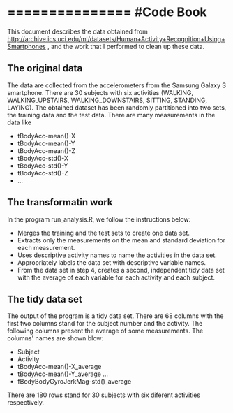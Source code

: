 ===============
#Code Book 
===============
This document describes the data obtained from http://archive.ics.uci.edu/ml/datasets/Human+Activity+Recognition+Using+Smartphones , and the work that I performed to clean up these data.

## The original data
The data are collected from the accelerometers from the Samsung Galaxy S smartphone. There are 30 subjects with six activities (WALKING, WALKING_UPSTAIRS, WALKING_DOWNSTAIRS, SITTING, STANDING, LAYING). The obtained dataset has been randomly partitioned into two sets, the training data and the test data. There are many measurements in the data like 
* tBodyAcc-mean()-X
* tBodyAcc-mean()-Y
* tBodyAcc-mean()-Z
* tBodyAcc-std()-X
* tBodyAcc-std()-Y
* tBodyAcc-std()-Z
* ...

## The transformatin work
In the program run_analysis.R, we follow the instructions below:
* Merges the training and the test sets to create one data set.
* Extracts only the measurements on the mean and standard deviation for each measurement. 
* Uses descriptive activity names to name the activities in the data set.
* Appropriately labels the data set with descriptive variable names. 
* From the data set in step 4, creates a second, independent tidy data set with the average of each variable for each activity and each subject.

## The tidy data set 
The output of the program is a tidy data set. There are 68 columns with the first two columns stand for the subject number and the activity. The following columns present the average of some measurements. The columns' names are shown blow:
* Subject 
* Activity
* tBodyAcc-mean()-X_average
* tBodyAcc-mean()-Y_average
...
* fBodyBodyGyroJerkMag-std()_average

There are 180 rows stand for 30 subjects with six diferent activities respectively.
 


